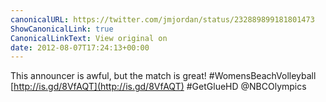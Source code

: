 ```yaml
---
canonicalURL: https://twitter.com/jmjordan/status/232889899181801473
ShowCanonicalLink: true
CanonicalLinkText: View original on
date: 2012-08-07T17:24:13+00:00
---
```

This announcer is awful, but the match is great! #WomensBeachVolleyball [http://is.gd/8VfAQT](http://is.gd/8VfAQT) #GetGlueHD @NBCOlympics